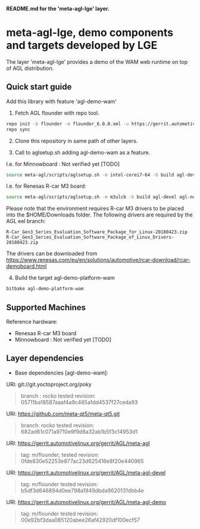 **README.md for the 'meta-agl-lge' layer.**

meta-agl-lge, demo components and targets developed by LGE
==========================================================

The layer 'meta-agl-lge' provides a demo of the WAM web runtime
on top of AGL distribution.

Quick start guide
-----------------

Add this library with feature 'agl-demo-wam'

1. Fetch AGL flounder with repo tool.

```bash
repo init -b flounder -m flounder_6.0.0.xml -u https://gerrit.automotivelinux.org/gerrit/AGL/AGL-repo
repo sync
```

2. Clone this repository in same path of other layers.

3. Call to aglsetup.sh adding agl-demo-wam as a feature.

I.e. for Minnowboard : Not verified yet [TODO]

```bash
source meta-agl/scripts/aglsetup.sh -m intel-corei7-64 -b build agl-devel agl-netboot agl-appfw-smack agl-demo agl-localdev agl-audio-4a-framework agl-hmi-framework agl-demo-wam
```

I.e. for Renesas R-car M3 board:

```bash
source meta-agl/scripts/aglsetup.sh -m m3ulcb -b build agl-devel agl-netboot agl-appfw-smack agl-demo agl-localdev agl-audio-4a-framework agl-hmi-framework agl-demo-wam
```

Please note that the environment requires R-car M3 drivers to be placed into the $HOME/Downloads folder.
The following drivers are required by the AGL eel branch:

```
R-Car_Gen3_Series_Evaluation_Software_Package_for_Linux-20180423.zip
R-Car_Gen3_Series_Evaluation_Software_Package_of_Linux_Drivers-20180423.zip
```

The drivers can be downloaded from https://www.renesas.com/eu/en/solutions/automotive/rcar-download/rcar-demoboard.html

4. Build the target agl-demo-platform-wam

```bash
bitbake agl-demo-platform-wam
```

Supported Machines
------------------

Reference hardware:

* Renesas R-car M3 board
* Minnowboard : Not verified yet [TODO]

Layer dependencies
------------------

* Base dependencies [agl-demo-wam]:

URI: git://git.yoctoproject.org/poky
> branch         : rocko
> tested revision: 05711ba18587aaaf4a9c465a1dd4537f27ceda93

URI: https://github.com/meta-qt5/meta-qt5.git
> branch:   rocko
> tested revision: 682ad61c071a9710e9f9d8a32ab1b5f3c14953d1

URI: https://gerrit.automotivelinux.org/gerrit/AGL/meta-agl
> tag:   m/flounder,
> tested revision: 0fde830e52253e877ac23d625416e8f20e440965

URI: https://gerrit.automotivelinux.org/gerrit/AGL/meta-agl-devel
> tag:   m/flounder
> tested revision: b5df3d646894d0ee798a1949dbda9620131dbb4e

URI: https://gerrit.automotivelinux.org/gerrit/AGL/meta-agl-demo
> tag:   m/flounder
> tested revision: 00e92bf3daa085120abee26af42920df100ecf57

